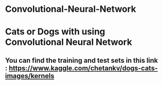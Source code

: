 # Convolutional-Neural-Network
# Cats or Dogs with using Convolutional Neural Network
## You can find the training and test sets in this link : https://www.kaggle.com/chetankv/dogs-cats-images/kernels
